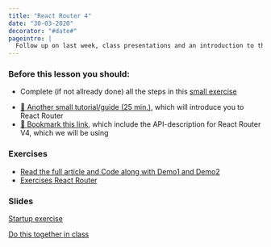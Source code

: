 ```yaml
---
title: "React Router 4"
date: "30-03-2020"
decorator: "#date#"
pageintro: |
  Follow up on last week, class presentations and an introduction to this week
---
```


### Before this lesson you should:
- Complete (if not allready done) all the steps in this [small exercise](https://docs.google.com/document/d/1s7AgQjyg6wGz8UI3BW81nF8b6SRntxca9kZYMrWy5jc/edit?usp=sharing)

<!--BEGIN readings ##-->
- [:book: Another small tutorial/guide (25 min.)](https://www.sitepoint.com/react-router-v4-complete-guide/), which will introduce you to React Router
- [:book: Bookmark this link](https://reacttraining.com/react-router/web/api/), which include the API-description for React Router V4, which we will be using
<!--END readings ##-->

<!--BEGIN readings_guides ##-->

<!--END readings_guides ##-->

 ### Exercises
 <!--BEGIN exercises ##-->
- [Read the full article and Code along with Demo1 and Demo2](https://www.sitepoint.com/react-router-v4-complete-guide/)
- [Exercises React Router](https://docs.google.com/document/d/1vnUmdl6UBoVAZeJA8rCgaX9CZxjwFqkJ2To3d-4EKzY/edit?usp=sharing)
<!--END exercises ##-->
          
 ### Slides
[Startup exercise](https://docs.google.com/document/d/1MERDZd39VE1-_DRRmVw-abGCEE82AlIStfWIOTogUsM/edit?usp=sharing)  

[Do this together in class](https://docs.google.com/document/d/1a-ItkJGOl7rAtLQKxyqRiczaZeQyZDnvrS7llpvpg0I/edit?usp=sharing)
